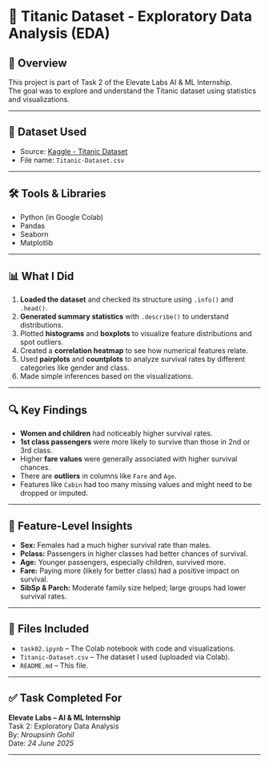 # 🚢 Titanic Dataset - Exploratory Data Analysis (EDA)

## 📌 Overview

This project is part of Task 2 of the Elevate Labs AI & ML Internship.  
The goal was to explore and understand the Titanic dataset using statistics and visualizations.

---

## 📁 Dataset Used

- Source: [Kaggle - Titanic Dataset](https://www.kaggle.com/datasets/yasserh/titanic-dataset)
- File name: `Titanic-Dataset.csv`

---

## 🛠️ Tools & Libraries

- Python (in Google Colab)
- Pandas
- Seaborn
- Matplotlib

---

## 📊 What I Did

1. **Loaded the dataset** and checked its structure using `.info()` and `.head()`.
2. **Generated summary statistics** with `.describe()` to understand distributions.
3. Plotted **histograms** and **boxplots** to visualize feature distributions and spot outliers.
4. Created a **correlation heatmap** to see how numerical features relate.
5. Used **pairplots** and **countplots** to analyze survival rates by different categories like gender and class.
6. Made simple inferences based on the visualizations.

---

## 🔍 Key Findings

- **Women and children** had noticeably higher survival rates.
- **1st class passengers** were more likely to survive than those in 2nd or 3rd class.
- Higher **fare values** were generally associated with higher survival chances.
- There are **outliers** in columns like `Fare` and `Age`.
- Features like `Cabin` had too many missing values and might need to be dropped or imputed.

---

## 🧠 Feature-Level Insights

- **Sex:** Females had a much higher survival rate than males.
- **Pclass:** Passengers in higher classes had better chances of survival.
- **Age:** Younger passengers, especially children, survived more.
- **Fare:** Paying more (likely for better class) had a positive impact on survival.
- **SibSp & Parch:** Moderate family size helped; large groups had lower survival rates.

---

## 📎 Files Included

- `task02.ipynb` – The Colab notebook with code and visualizations.
- `Titanic-Dataset.csv` – The dataset I used (uploaded via Colab).
- `README.md` – This file.

---

## ✅ Task Completed For

**Elevate Labs – AI & ML Internship**  
Task 2: Exploratory Data Analysis  
By: *Nroupsinh Gohil*  
Date: *24 June 2025*

---
